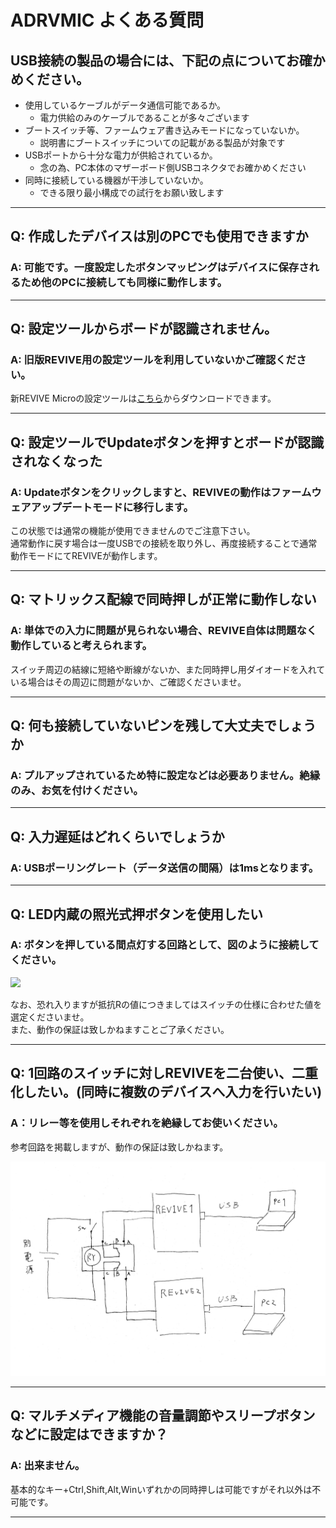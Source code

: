 # ADRVMIC よくある質問

## USB接続の製品の場合には、下記の点についてお確かめください。

 - 使用しているケーブルがデータ通信可能であるか。
   - 電力供給のみのケーブルであることが多々ございます
 - ブートスイッチ等、ファームウェア書き込みモードになっていないか。
   - 説明書にブートスイッチについての記載がある製品が対象です
 - USBポートから十分な電力が供給されているか。
   - 念の為、PC本体のマザーボード側USBコネクタでお確かめください
 - 同時に接続している機器が干渉していないか。
   - できる限り最小構成での試行をお願い致します

----

## Q: 作成したデバイスは別のPCでも使用できますか

### A: 可能です。一度設定したボタンマッピングはデバイスに保存されるため他のPCに接続しても同様に動作します。

----

## Q: 設定ツールからボードが認識されません。

### A: 旧版REVIVE用の設定ツールを利用していないかご確認ください。
新REVIVE Microの設定ツールは[こちら](https://github.com/bit-trade-one/ADRVMIC-REVIVE-USB-Micro/tree/master/App)からダウンロードできます。

----

## Q: 設定ツールでUpdateボタンを押すとボードが認識されなくなった

### A:  Updateボタンをクリックしますと、REVIVEの動作はファームウェアアップデートモードに移行します。
この状態では通常の機能が使用できませんのでご注意下さい。  
通常動作に戻す場合は一度USBでの接続を取り外し、再度接続することで通常動作モードにてREVIVEが動作します。 

----

## Q: マトリックス配線で同時押しが正常に動作しない

### A: 単体での入力に問題が見られない場合、REVIVE自体は問題なく動作していると考えられます。 

スイッチ周辺の結線に短絡や断線がないか、また同時押し用ダイオードを入れている場合はその周辺に問題がないか、ご確認くださいませ。 

----

## Q: 何も接続していないピンを残して大丈夫でしょうか

### A: プルアップされているため特に設定などは必要ありません。絶縁のみ、お気を付けください。

----

## Q: 入力遅延はどれくらいでしょうか

### A: USBポーリングレート（データ送信の間隔）は1msとなります。

----

## Q: LED内蔵の照光式押ボタンを使用したい

### A: ボタンを押している間点灯する回路として、図のように接続してください。

![](https://bit-trade-one.co.jp/wp/wp-content/uploads/2020/09/signed-url-redirect.png)

なお、恐れ入りますが抵抗Rの値につきましてはスイッチの仕様に合わせた値を選定くださいませ。  
また、動作の保証は致しかねますことご了承ください。

----

## Q: 1回路のスイッチに対しREVIVEを二台使い、二重化したい。(同時に複数のデバイスへ入力を行いたい)

### A：リレー等を使用しそれぞれを絶縁してお使いください。
参考回路を掲載しますが、動作の保証は致しかねます。

![](https://raw.githubusercontent.com/bit-trade-one/ADRVMIC-REVIVE-USB-Micro/master/image/REVIVE%E4%BA%8C%E9%87%8D%E5%8C%96%E5%8F%82%E8%80%83%E5%9B%9E%E8%B7%AF.png)

----

## Q: マルチメディア機能の音量調節やスリープボタンなどに設定はできますか？  

### A: 出来ません。
基本的なキー+Ctrl,Shift,Alt,Winいずれかの同時押しは可能ですがそれ以外は不可能です。  

----
